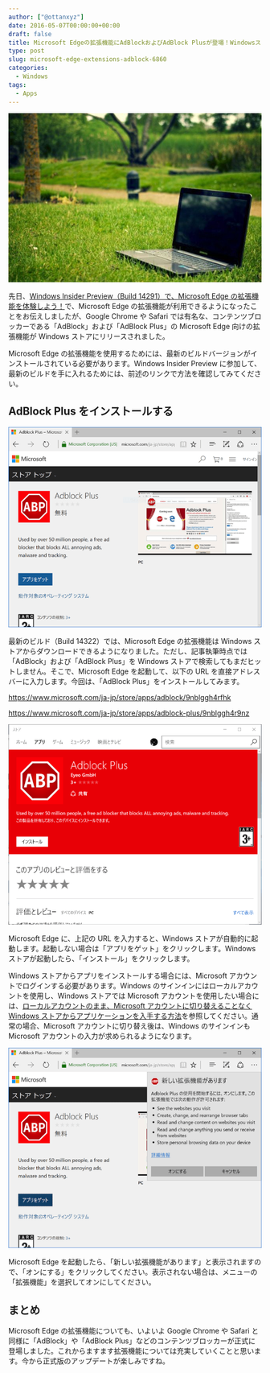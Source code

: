 ```yaml
---
author: ["@ottanxyz"]
date: 2016-05-07T00:00:00+00:00
draft: false
title: Microsoft Edgeの拡張機能にAdBlockおよびAdBlock Plusが登場！Windowsストアからダウンロードしよう！
type: post
slug: microsoft-edge-extensions-adblock-6860
categories:
  - Windows
tags:
  - Apps
---
```


![](160507-572dfd57dbcaf.jpg)

先日、[Windows Insider Preview（Build 14291）で、Microsoft Edge の拡張機能を体験しよう！](/posts/2016/04/windows-insider-preview-build-14291-microsoft-edge-6849/)で、Microsoft Edge の拡張機能が利用できるようになったことをお伝えしましたが、Google Chrome や Safari では有名な、コンテンツブロッカーである「AdBlock」および「AdBlock Plus」の Microsoft Edge 向けの拡張機能が Windows ストアにリリースされました。

Microsoft Edge の拡張機能を使用するためには、最新のビルドバージョンがインストールされている必要があります。Windows Insider Preview に参加して、最新のビルドを手に入れるためには、前述のリンクで方法を確認してみてください。

## AdBlock Plus をインストールする

![](160507-572e004ac579d.png)

最新のビルド（Build 14322）では、Microsoft Edge の拡張機能は Windows ストアからダウンロードできるようになりました。ただし、記事執筆時点では「AdBlock」および「AdBlock Plus」を Windows ストアで検索してもまだヒットしません。そこで、Microsoft Edge を起動して、以下の URL を直接アドレスバーに入力します。今回は、「AdBlock Plus」をインストールしてみます。

https://www.microsoft.com/ja-jp/store/apps/adblock/9nblggh4rfhk

https://www.microsoft.com/ja-jp/store/apps/adblock-plus/9nblggh4r9nz

![](160507-572e0057cf09b.png)

Microsoft Edge に、上記の URL を入力すると、Windows ストアが自動的に起動します。起動しない場合は「アプリをゲット」をクリックします。Windows ストアが起動したら、「インストール」をクリックします。

Windows ストアからアプリをインストールする場合には、Microsoft アカウントでログインする必要があります。Windows のサインインにはローカルアカウントを使用し、Windows ストアでは Microsoft アカウントを使用したい場合には、[ローカルアカウントのまま、Microsoft アカウントに切り替えることなく Windows ストアからアプリケーションを入手する方法](/posts/2015/08/windows-store-account-1972/)を参照してください。通常の場合、Microsoft アカウントに切り替え後は、Windows のサインインも Microsoft アカウントの入力が求められるようになります。

![](160507-572e00674275d.png)

Microsoft Edge を起動したら、「新しい拡張機能があります」と表示されますので、「オンにする」をクリックしてください。表示されない場合は、メニューの「拡張機能」を選択してオンにしてください。

## まとめ

Microsoft Edge の拡張機能についても、いよいよ Google Chrome や Safari と同様に「AdBlock」や「AdBlock Plus」などのコンテンツブロッカーが正式に登場しました。これからますます拡張機能については充実していくことと思います。今から正式版のアップデートが楽しみですね。
